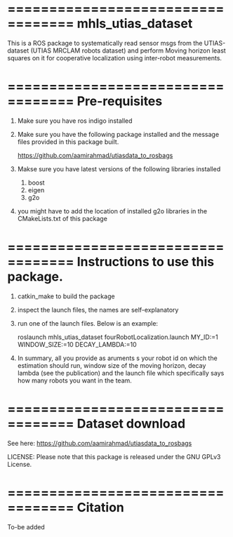 ==================================
mhls_utias_dataset
==================================

This is a ROS package to systematically read sensor msgs from the UTIAS-dataset (UTIAS MRCLAM robots dataset) and perform Moving horizon least squares on it for cooperative localization using inter-robot measurements.

==================================
Pre-requisites
==================================
1. Make sure you have ros indigo installed
2. Make sure you have the following package installed and the message files provided in this package built.

    https://github.com/aamirahmad/utiasdata_to_rosbags
    
3. Makse sure you have latest versions of the following libraries installed

   1. boost
   2. eigen
   3. g2o
   
4. you might have to add the location of installed g2o libraries in the CMakeLists.txt of this package

==================================
Instructions to use this package.
==================================

1. catkin_make to build the package
2. inspect the launch files, the names are self-explanatory
3. run one of the launch files. Below is an example:

    roslaunch mhls_utias_dataset fourRobotLocalization.launch MY_ID:=1 WINDOW_SIZE:=10 DECAY_LAMBDA:=10
  
4. In summary, all you provide as aruments s your robot id on which the estimation should run, window size of the moving horizon, decay lambda (see the publication) and the launch file which specifically says how many robots you want in the team.



==================================
Dataset download
==================================

See here: https://github.com/aamirahmad/utiasdata_to_rosbags

LICENSE: Please note that this package is released under the GNU GPLv3 License. 

==================================
Citation
==================================
To-be added


